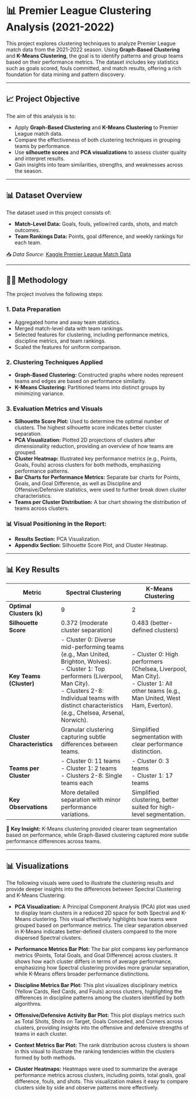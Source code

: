 # 📊 Premier League Clustering Analysis (2021-2022)

This project explores clustering techniques to analyze Premier League match data from the 2021-2022 season. Using **Graph-Based Clustering** and **K-Means Clustering**, the goal is to identify patterns and group teams based on their performance metrics. The dataset includes key statistics such as goals scored, fouls committed, and match results, offering a rich foundation for data mining and pattern discovery.

---

## 📈 Project Objective
The aim of this analysis is to:
- Apply **Graph-Based Clustering** and **K-Means Clustering** to Premier League match data.
- Compare the effectiveness of both clustering techniques in grouping teams by performance.
- Use **silhouette scores** and **PCA visualizations** to assess cluster quality and interpret results.
- Gain insights into team similarities, strengths, and weaknesses across the season.

---

## 📊 Dataset Overview
The dataset used in this project consists of:
- **Match-Level Data:** Goals, fouls, yellow/red cards, shots, and match outcomes.
- **Team Rankings Data:** Points, goal difference, and weekly rankings for each team.

📥 *Data Source:* [Kaggle Premier League Match Data](https://www.kaggle.com/datasets/evangower/premier-league-match-data)

---

## 🧑‍💻 Methodology
The project involves the following steps:

### 1. **Data Preparation**
   - Aggregated home and away team statistics.
   - Merged match-level data with team rankings.
   - Selected features for clustering, including performance metrics, discipline metrics, and team rankings.
   - Scaled the features for uniform comparison.

### 2. **Clustering Techniques Applied**
   - **Graph-Based Clustering:** Constructed graphs where nodes represent teams and edges are based on performance similarity.
   - **K-Means Clustering:** Partitioned teams into distinct groups by minimizing variance.

### 3. **Evaluation Metrics and Visuals**
   - **Silhouette Score Plot:** Used to determine the optimal number of clusters. The highest silhouette score indicates better cluster separation.
   - **PCA Visualization:** Plotted 2D projections of clusters after dimensionality reduction, providing an overview of how teams are grouped.
   - **Cluster Heatmap:** Illustrated key performance metrics (e.g., Points, Goals, Fouls) across clusters for both methods, emphasizing performance patterns.
   - **Bar Charts for Performance Metrics:** Separate bar charts for Points, Goals, and Goal Difference, as well as Discipline and Offensive/Defensive statistics, were used to further break down cluster characteristics.
   - **Teams per Cluster Distribution:** A bar chart showing the distribution of teams across clusters.

### 📊 **Visual Positioning in the Report:**
   - **Results Section:** PCA Visualization.
   - **Appendix Section:** Silhouette Score Plot, and Cluster Heatmap.

---

## 📊 Key Results
| **Metric**                    | **Spectral Clustering**                               | **K-Means Clustering**                   |
| ------------------------------ | --------------------------------------------------- | --------------------------------------- |
| **Optimal Clusters (k)**       | 9                                                   | 2                                       |
| **Silhouette Score**           | 0.372 (moderate cluster separation)                 | 0.483 (better-defined clusters)         |
| **Key Teams (Cluster)**        | - Cluster 0: Diverse mid-performing teams (e.g., Man United, Brighton, Wolves). <br> - Cluster 1: Top performers (Liverpool, Man City). <br> - Clusters 2-8: Individual teams with distinct characteristics (e.g., Chelsea, Arsenal, Norwich). | - Cluster 0: High performers (Chelsea, Liverpool, Man City). <br> - Cluster 1: All other teams (e.g., Man United, West Ham, Everton). |
| **Cluster Characteristics**    | Granular clustering capturing subtle differences between teams. | Simplified segmentation with clear performance distinction. |
| **Teams per Cluster**          | - Cluster 0: 11 teams <br> - Cluster 1: 2 teams <br> - Clusters 2-8: Single teams each | - Cluster 0: 3 teams <br> - Cluster 1: 17 teams |
| **Key Observations**           | More detailed separation with minor performance variations. | Simplified clustering, better suited for high-level segmentation. |


📌 **Key Insight:** K-Means clustering provided clearer team segmentation based on performance, while Graph-Based clustering captured more subtle performance differences across teams.

---

## 📊 Visualizations
The following visuals were used to illustrate the clustering results and provide deeper insights into the differences between Spectral Clustering and K-Means Clustering:

- **PCA Visualization:** A Principal Component Analysis (PCA) plot was used to display team clusters in a reduced 2D space for both Spectral and K-Means clustering. This visual effectively highlights how teams were grouped based on performance metrics. The clear separation observed in K-Means indicates better-defined clusters compared to the more dispersed Spectral clusters.

- **Performance Metrics Bar Plot:** The bar plot compares key performance metrics (Points, Total Goals, and Goal Difference) across clusters. It shows how each cluster differs in terms of average performance, emphasizing how Spectral clustering provides more granular separation, while K-Means offers broader performance distinctions.

- **Discipline Metrics Bar Plot:** This plot visualizes disciplinary metrics (Yellow Cards, Red Cards, and Fouls) across clusters, highlighting the differences in discipline patterns among the clusters identified by both algorithms.

- **Offensive/Defensive Activity Bar Plot:** This plot displays metrics such as Total Shots, Shots on Target, Goals Conceded, and Corners across clusters, providing insights into the offensive and defensive strengths of teams in each cluster.

- **Context Metrics Bar Plot:** The rank distribution across clusters is shown in this visual to illustrate the ranking tendencies within the clusters formed by both methods.

- **Cluster Heatmaps:** Heatmaps were used to summarize the average performance metrics across clusters, including points, total goals, goal difference, fouls, and shots. This visualization makes it easy to compare clusters side by side and observe patterns more effectively.

